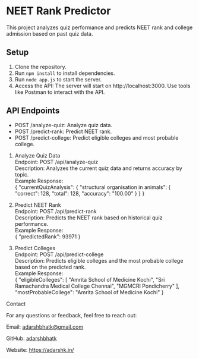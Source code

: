 # NEET Rank Predictor
This project analyzes quiz performance and predicts NEET rank and college admission based on past quiz data.

## Setup
1. Clone the repository.
2. Run `npm install` to install dependencies.
3. Run `node app.js` to start the server.
4. Access the API:
    The server will start on http://localhost:3000.
    Use tools like Postman to interact with the API.

## API Endpoints
- POST /analyze-quiz: Analyze quiz data.
- POST /predict-rank: Predict NEET rank.
- POST /predict-college: Predict eligible colleges and most probable college.

1. Analyze Quiz Data <br />
    Endpoint: POST /api/analyze-quiz <br />
    Description: Analyzes the current quiz data and returns accuracy by topic. <br />
    Example Response: <br />
        {
            "currentQuizAnalysis": {
                "structural organisation in animals": {
                    "correct": 128,
                    "total": 128,
                    "accuracy": "100.00"
                }
            }
        }

2. Predict NEET Rank <br />
    Endpoint: POST /api/predict-rank <br />
    Description: Predicts the NEET rank based on historical quiz performance. <br />
    Example Response: <br />
        {
            "predictedRank": 93971
        }

3. Predict Colleges <br />
    Endpoint: POST /api/predict-college <br />
    Description: Predicts eligible colleges and the most probable college based on the predicted rank. <br />
    Example Response: <br />
        {
            "eligibleColleges": [
                "Amrita School of Medicine Kochi",
                "Sri Ramachandra Medical College Chennai",
                "MGMCRI Pondicherry"
            ],
            "mostProbableCollege": "Amrita School of Medicine Kochi"
        }

Contact

For any questions or feedback, feel free to reach out:

Email: adarshbhatk@gmail.com

GitHub: [adarshbhatk](https://github.com/adarshbhatk)

Website: https://adarshk.in/